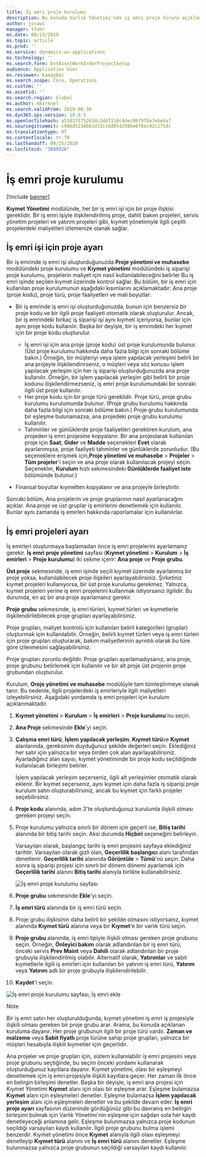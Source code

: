 ```yaml
---
title: İş emri proje kurulumu
description: Bu konuda Varlık Yönetimi'nde iş emri proje türünü açıklanmaktadır.
author: josaw1
manager: tfehr
ms.date: 08/13/2019
ms.topic: article
ms.prod: ''
ms.service: dynamics-ax-applications
ms.technology: ''
ms.search.form: EntAssetWorkOrderProjectSetup
audience: Application User
ms.reviewer: kamaybac
ms.search.scope: Core, Operations
ms.custom: ''
ms.assetid: ''
ms.search.region: Global
ms.author: mkirknel
ms.search.validFrom: 2019-08-30
ms.dyn365.ops.version: 10.0.5
ms.openlocfilehash: a51837275203dc2d4f31dc4dec9bf970a7ebeba7
ms.sourcegitcommit: c986d5234b81d31cc6d054298be6f6ec92c1754c
ms.translationtype: HT
ms.contentlocale: tr-TR
ms.lasthandoff: 09/25/2020
ms.locfileid: "3889326"
---
```

# <a name="work-order-project-setup"></a>İş emri proje kurulumu

[!include [banner](../../includes/banner.md)]

 

**Kıymet Yönetimi** modülünde, her bir iş emri işi için bir proje ilişkisi gereklidir. Bir iş emri işiyle ilişkilendirilmiş proje, dahili bakım projeleri, servis yönetim projeleri ve yatırım projeleri gibi, kıymet yönetimiyle ilgili çeşitli projelerdeki maliyetleri izlemenize olanak sağlar. 

## <a name="project-setup-for-a-work-order-job"></a>İş emri işi için proje ayarı

Bir iş emrinde iş emri işi oluşturduğunuzda **Proje yönetimi ve muhasebe** modülündeki proje kurulumu ve **Kıymet yönetimi** modülündeki iş siparişi proje kurulumu, projelerin maliyet için nasıl kullanılabileceğini belirler Bu iş emri işinde seçilen kıymet üzerinde kontrol sağlar. Bu bölüm, bir iş emri için kullanılan proje kurulumunun aşağıdaki kısımlarını açıklamaktadır: Ana proje (proje kodu), proje türü, proje faaliyetleri ve mali boyutlar:

- Bir iş emrinde iş emri işi oluşturduğunuzda, bunun için benzersiz bir proje kodu ve bir ilgili proje faaliyeti otomatik olarak oluşturulur. Ancak, bir iş emrindeki birkaç iş siparişi işi aynı kıymeti içeriyorsa, bunlar için aynı proje kodu kullanılır. Başka bir deyişle, bir iş emrindeki her kıymet için bir proje kodu oluşturulur.

    - İş emri işi için ana proje (proje kodu) üst proje kurulumunda bulunur. (Üst proje kurulumu hakkında daha fazla bilgi için sonraki bölüme bakın.) Örneğin, bir müşteriyi veya işlem yapılacak yerleşimi belirli bir ana projeyle ilişkilendirirseniz, o müşteri veya söz konusu işlem yapılacak yerleşim için her iş siparişi oluşturduğunuzda ana proje kullanılır. Örneğin, bir işlem yapılacak yerleşim gibi belirli bir proje kodunu ilişkilendirmezseniz, iş emri proje kurulumundaki bir sonraki ilgili üst proje kullanılır.
    - Her proje kodu için bir proje türü gereklidir. Proje türü, proje grubu kurulumu kurulumunda bulunur. (Proje grubu kurulumu hakkında daha fazla bilgi için sonraki bölüme bakın.) Proje grubu kurulumunda bir eşleşme bulunamazsa, ana projedeki proje grubu kurulumu kullanılır.
    - Tahminler ve günlüklerde proje faaliyetleri gerektiren kurulum, ana projeden iş emri projesine kopyalanır. Bir ana projeolarak kullanılan proje için **Saat**, **Gider** ve **Madde** seçenekleri **Evet** olarak ayarlanmışsa, proje faaliyeti tahminler ve günlüklerde zorunludur. (Bu seçeneklere erişmek için,**Proje yönetimi ve muhasebe** \> **Projeler** \> **Tüm projeler**'i seçin ve ana proje olarak kullanılacak projeyi seçin. Seçenekler, **Kurulum** hızlı sekmesindeki **Günlüklerde faaliyet iste** bölümünde bulunur.)

- Finansal boyutlar kıymetten kopyalanır ve ana projeyle birleştirilir.

Sonraki bölüm, Ana projelerin ve proje gruplarının nasıl ayarlanacağını açıklar. Ana proje ve üst gruplar iş emirlerini denetlemek için kullanılır. Bunlar aynı zamanda iş emirleri hakkında raporlamalar için kullanılırlar.

## <a name="set-up-work-order-projects"></a>İş emri projeleri ayarı

İş emirleri oluşturmaya başlamadan önce iş emri projelerini ayarlamanız gerekir. **İş emri proje yönetimi** sayfası (**Kıymet yönetimi** \> **Kurulum** \> **İş emirleri** \> **Proje kurulumu**) iki sekme içerir: **Ana proje** ve **Proje grubu**.

**Üst proje** sekmesinde, iş emri işinde seçili kıymet üzerinde ayarlanmış bir proje yoksa, kullanılabilecek proje ilişkileri ayarlayabilirsiniz. Şirketiniz kıymet projeleri kullanıyorsa, bir üst proje kurulumu gerekmez. Yalnızca, kıymet projeleri yerine iş emri projelerini kullanmak istiyorsanız ilgilidir. Bu durumda, en az bir ana proje ayarlamanız gerekir.

**Proje grubu** sekmesinde, iş emri türleri, kıymet türleri ve kıymetlerle ilişkilendirilebilecek proje grupları ayarlayabilirsiniz.

Proje grupları, maliyet kontrolü için kullanılan belirli kategorileri (gruplar) oluşturmak için kullanılabilir. Örneğin, belirli kıymet türleri veya iş emri türleri için proje grupları oluşturarak, bakım maliyetlerinin ayrıntılı olarak bu türe göre izlenmesini sağlayabilirsiniz.

Proje grupları zorunlu değildir. Proje grupları ayarlamadıysanız, ana proje, proje grubunu belirlemek için kullanılır ve bir alt proje üst projenin proje grubundan oluşturulur.

Kurulum, **Oroje yönetimi ve muhasebe** modülüyle tam tümleştirmeye olanak tanır. Bu nedenle, ilgili projelerdeki iş emirleriyle ilgili maliyetleri izleyebilirsiniz. Aşağıdaki yordamda iş emri projeleri için kurulum açıklanmaktadır.

1. **Kıymet yönetimi** \> **Kurulum** \> **İş emirleri** \> **Proje kurulumu**'nu seçin.
2. **Ana Proje** sekmesinde **Ekle**'yi seçin.
3. **Çalışma emri türü**, **İşlem yapılacak yerleşim**, **Kıymet türü**ve **Kıymet** alanlarında, gereksinim duyduğunuz şekilde değerleri seçin. Eklediğiniz her satır için yalnızca bir veya birden çok alan ayarlayabilirsiniz. Ayarladığınız alan sayısı, kıymet yönetiminde bir proje kodu seçildiğinde kullanılacak birleşimi belirler. 

    İşlem yapılacak yerleşim seçerseniz, ilgili alt yerleşimler otomatik olarak eklenir. Bir kıymet seçerseniz, aynı kıymet için daha fazla iş siparişi proje kurulum satırı oluşturabilirsiniz, ancak bu kıymet için farklı projeler seçebilirsiniz.

4. **Proje kodu** alanında, adım 3'te oluşturduğunuz kurulumla ilişkili olması gereken projeyi seçin.
5. Proje kurulumu yalnızca sınırlı bir dönem için geçerli ise, **Bitiş tarihi** alanında bir bitiş tarihi seçin. Aksi durumda **Hiçbiri** seçeneğini belirleyin.

    Varsayılan olarak, başlangıç tarihi iş emri projesini sayfaya eklediğiniz tarihtir. Varsayılan olarak gizli olan, **Geçerlilik başlangıcı** alanı tarafından denetlenir. **Geçerlilik tarihi** alanında **Görüntüle** \> **Tümü**'nü seçin. Daha sonra iş siparişi projesi için sınırlı bir dönem dönemi ayarlamak için **Geçerlilik tarihi** alanını **Bitiş tarihi** alanıyla birlikte kullanabilirsiniz.

    ![İş emri proje kurulumu sayfası](media/17-setup-for-work-orders.png)

6. **Proje grubu** sekmesinde **Ekle**'yi seçin.
7. **İş emri türü** alanında bir iş emri türü seçin.
8. Proje grubu ilişkisinin daha belirli bir şekilde olmasını istiyorsanız, kıymet alanında **Kıymet türü** alanına veya bir **Kıymet**'e bir varlık türü seçin.
9. **Proje grubu** alanında, iş emri tipiyle ilişkili olması gereken proje grubunu seçin. Örneğin, **Önleyici bakım** olarak adlandırılan bir iş emri türü, önceki servis **Prev Maint** veya **Dahili** olarak adlandırılan bir proje grubuyla ilişkilendirilmiş olabilir. Alternatif olarak, **Yatırımlar** ve sabit kıymetlerle ilgili iş emirleri için kullanılan bir yatırım iş emri türü, **Yatırım** veya **Yatırım** adlı bir proje grubuyla ilişkilendirilebilir.
10. **Kaydet**'i seçin.

![İş emri proje kurulumu sayfası, İş emri ekle](media/18-setup-for-work-orders.png)

> [!NOTE]
> Bir iş emri satırı her oluşturulduğunda, kıymet yönetimi iş emri iş projesiyle ilişkili olması gereken bir proje grubu arar. Arama, bu konuda açıklanan kuruluma dayanır. Her proje grubunun ilgili bir proje türü vardır. **Zaman ve malzeme** veya **Sabit fiyatlı** proje türüne sahip proje grupları, yalnızca bir müşteri hesabıyla ilişkili kıymetler için geçerlidir.
>
> Ana projeler ve proje grupları için, sistem kullanılabilir iş emri projesini veya proje grubunu seçtiğinde, bu seçim önceki yordamı kullanarak oluşturduğunuz kayıtlara dayanır. Kıymet yönetimi, olası bir eşleşmeyi denetlemek için iş emri projesiyle ilişkili kayıtlara geçer. Her zaman ilk önce en belirgin birleşimi denetler. Başka bir deyişle, iş emri ana projesi için Kıymet Yönetimi **Kıymet** alanı için olası bir eşleşme arar. Eşleşme bulamazsa **Kıymet** alanı için eşleşmeleri denetler. Eşleşme bulamazsa **İşlem yapılacak yerleşim** alanı için eşleşmeleri denetler ve bu şekilde devam eder. **İş emri proje ayarı** sayfasının düzeninde gördüğünüz gibi bu davranış en belirgin birleşimi bulmak için Varlık Yönetimi'nin eşleşme için sağdan sola her kaydı denetleyeceği anlamına gelir. Eşleşme bulunmazsa yalnızca proje kodunun seçildiği varsayılan kaydı kullanılır. İlgili proje grubunu bulma işlemi benzerdir. Kıymet yönetimi önce **Kıymet** alanıyla ilgili olası eşleşmeyi denetleyip **Kıymet türü** alanını ve **İş emri türü** alanını denetler. Eşleşme bulunmazsa yalnızca proje grubunun seçildiği varsayılan kaydı kullanılır.

